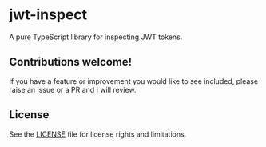 # jwt-inspect

A pure TypeScript library for inspecting JWT tokens.

## Contributions welcome!

If you have a feature or improvement you would like to see included, please raise an issue or a PR and I will review.

## License

See the [LICENSE](LICENSE.md) file for license rights and limitations.
